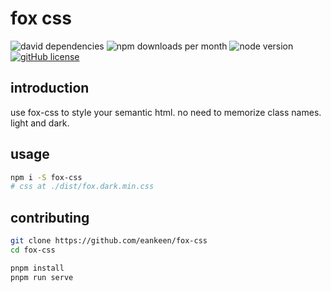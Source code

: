 # fox css

![david dependencies](https://img.shields.io/david/eankeen/fox-css)
![npm downloads per month](https://img.shields.io/npm/dm/fox-css)
![node version](https://img.shields.io/node/v/fox-css.svg)
[![gitHub license](https://img.shields.io/github/license/eankeen/fox-css)](https://github.com/eankeen/fox-css/blob/dev/license)

## introduction

use fox-css to style your semantic html. no need to memorize class names. light and dark.

## usage

```sh
npm i -S fox-css
# css at ./dist/fox.dark.min.css
```

## contributing

```sh
git clone https://github.com/eankeen/fox-css
cd fox-css

pnpm install
pnpm run serve
```
